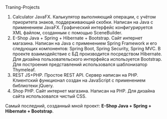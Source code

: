  Traning-Projects

1. Calculator JavaFX. Калькулятор выполняющий операции, с учётом приоритета знаков, поддерживающий скобки. Написан на Java с применением JavaFX. Графический интерфейс конфигурируется XML файлом, созданным с помощью SceneBuilder.
2. E-Shop Java + Spring + Hibernate + Bootstrap. Сайт интернет магазина. Написан на Java с применением Spring Framework и его следующих компонентов: Spring Boot, Spring Security, Spring MVC. В проекте взаимодействие с БД производится посредством Hibernate. Для дизайна пользовательского интерфейса используется Bootstrap. Для построения представлений использовался шаблонизатор Thymeleaf.
3. REST JS+PHP. Простое REST API. Сервер написан на PHP. Клиентский функционал создан на JavaScript с применением библиотеки jQuery.
4. Shop PHP. Сайт интернет магазина. Написан на PHP. Для дизайна сайта использовался чистый CSS.

Самый последний, созданный мной проект: <b>E-Shop Java + Spring + Hibernate + Bootstrap</b>.
